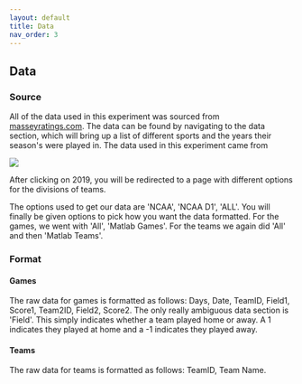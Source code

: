 ```yaml
---
layout: default
title: Data
nav_order: 3
---
```

## Data
### Source
All of the data used in this experiment was sourced from [masseyratings.com](). The data can be found by navigating to the data section, which will bring up a list of different sports and the years their season's were played in. The data used in this experiment came from

![](/Trust-Tools/assets/images/college_basketball.PNG?raw=true)

 After clicking on 2019, you will be redirected to a page with different options for the divisions of teams.


The options used to get our data are 'NCAA', 'NCAA D1', 'ALL'. You will finally be given options to pick how you want the data formatted. For the games, we went with 'All', 'Matlab Games'. For the teams we again did 'All' and then 'Matlab Teams'.

### Format

#### __Games__

The raw data for games is formatted as follows: Days, Date, TeamID, Field1, Score1, Team2ID, Field2, Score2. The only really ambiguous data section is 'Field'. This simply indicates whether a team played home or away. A 1 indicates they played at home and a -1 indicates they played away.

#### __Teams__

The raw data for teams is formatted as follows: TeamID, Team Name.
